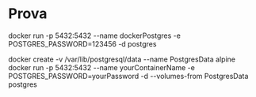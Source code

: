# Prova


docker run -p 5432:5432 --name dockerPostgres -e POSTGRES_PASSWORD=123456 -d postgres


docker create -v /var/lib/postgresql/data --name PostgresData alpine
docker run -p 5432:5432 --name yourContainerName -e POSTGRES_PASSWORD=yourPassword -d --volumes-from PostgresData postgres
